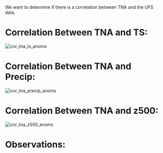 We want to determine if there is a correlation between TNA and the UFS data.
# Correlation Between TNA and TS:
![cor_tna_ts_anoms](https://user-images.githubusercontent.com/114028135/204931168-26f40338-4a88-4c2f-b01a-4ab9174b5c96.png)
# Correlation Between TNA and Precip:
![cor_tna_precip_anoms](https://user-images.githubusercontent.com/114028135/204931214-7305054f-775d-4ae6-bced-4daed5a42dc8.png)
# Correlation Between TNA and z500:
![cor_tna_z500_anoms](https://user-images.githubusercontent.com/114028135/204931247-9fea3b69-dc6c-49ac-bf1c-3c606a8044c4.png)


# Observations:
